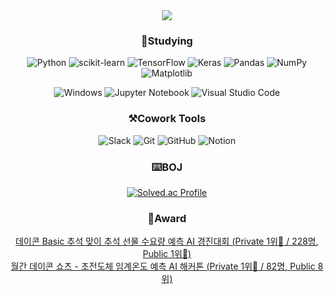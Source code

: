 <div align = "center">
<img src="https://capsule-render.vercel.app/api?type=waving&color=timeAuto&height=150&section=header&text=SeungJae's%20Github&fontSize=30" />
<br />

### 📖Studying
![Python](https://img.shields.io/badge/python-3670A0?style=for-the-badge&logo=python&logoColor=ffdd54)
![scikit-learn](https://img.shields.io/badge/scikit--learn-%23F7931E.svg?style=for-the-badge&logo=scikit-learn&logoColor=white)
![TensorFlow](https://img.shields.io/badge/TensorFlow-%23FF6F00.svg?style=for-the-badge&logo=TensorFlow&logoColor=white)
![Keras](https://img.shields.io/badge/Keras-%23D00000.svg?style=for-the-badge&logo=Keras&logoColor=white)
![Pandas](https://img.shields.io/badge/pandas-%23150458.svg?style=for-the-badge&logo=pandas&logoColor=white)
![NumPy](https://img.shields.io/badge/numpy-%23013243.svg?style=for-the-badge&logo=numpy&logoColor=white)
![Matplotlib](https://img.shields.io/badge/Matplotlib-%23ffffff.svg?style=for-the-badge&logo=Matplotlib&logoColor=black)

![Windows](https://img.shields.io/badge/Windows-0078D6?style=for-the-badge&logo=windows&logoColor=white)
![Jupyter Notebook](https://img.shields.io/badge/jupyter-%23FA0F00.svg?style=for-the-badge&logo=jupyter&logoColor=white)
![Visual Studio Code](https://img.shields.io/badge/Visual%20Studio%20Code-0078d7.svg?style=for-the-badge&logo=visual-studio-code&logoColor=white)
<br />

### ⚒️Cowork Tools
![Slack](https://img.shields.io/badge/Slack-4A154B?style=for-the-badge&logo=slack&logoColor=white)
![Git](https://img.shields.io/badge/git-%23F05033.svg?style=for-the-badge&logo=git&logoColor=white)
![GitHub](https://img.shields.io/badge/github-%23121011.svg?style=for-the-badge&logo=github&logoColor=white)
![Notion](https://img.shields.io/badge/Notion-181717?style=for-the-badge&logo=Notion&logoColor=white)
<br />

### ⌨️BOJ
[![Solved.ac Profile](http://mazassumnida.wtf/api/v2/generate_badge?boj=18_12847)](https://solved.ac/18_12847/)
<br />

### 👑Award
<a href = "https://github.com/18-12847/Competition/tree/main/%EB%8D%B0%EC%9D%B4%EC%BD%98%20Basic%20%EC%B6%94%EC%84%9D%20%EB%A7%9E%EC%9D%B4%20%EC%B6%94%EC%84%9D%20%EC%84%A0%EB%AC%BC%20%EC%88%98%EC%9A%94%EB%9F%89%20%EC%98%88%EC%B8%A1%20AI%20%EA%B2%BD%EC%A7%84%EB%8C%80%ED%9A%8C" />데이콘 Basic 추석 맞이 추석 선물 수요량 예측 AI 경진대회 (<u>Private 1위🥇 / 228명</u>, Public 1위🥇)
<br />
<a href = "https://github.com/18-12847/Competition/tree/main/%EC%9B%94%EA%B0%84%20%EB%8D%B0%EC%9D%B4%EC%BD%98%20%EC%87%BC%EC%B8%A0%20-%20%EC%B4%88%EC%A0%84%EB%8F%84%EC%B2%B4%20%EC%9E%84%EA%B3%84%EC%98%A8%EB%8F%84%20%EC%98%88%EC%B8%A1%20AI%20%ED%95%B4%EC%BB%A4%ED%86%A4">월간 데이콘 쇼츠 - 초전도체 임계온도 예측 AI 해커톤 (<u>Private 1위🥇 / 82명</u>, Public 8위)</a>
</div>
